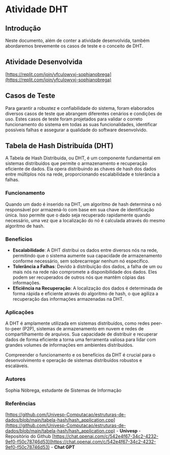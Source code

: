# Atividade DHT 

## Introdução

Neste documento, além de conter a atividade desenvolvida, também abordaremos brevemente os casos de teste e o conceito de DHT.

## Atividade Desenvolvida

[https://replit.com/join/yfculowvxj-sophianobrega](https://replit.com/join/yfculowvxj-sophianobrega)

## Casos de Teste

Para garantir a robustez e confiabilidade do sistema, foram elaborados diversos casos de teste que abrangem diferentes cenários e condições de uso. Estes casos de teste foram projetados para validar o correto funcionamento do sistema em todas as suas funcionalidades, identificar possíveis falhas e assegurar a qualidade do software desenvolvido.

## Tabela de Hash Distribuída (DHT)

A Tabela de Hash Distribuída, ou DHT, é um componente fundamental em sistemas distribuídos que permite o armazenamento e recuperação eficiente de dados. Ela opera distribuindo as chaves de hash dos dados entre múltiplos nós na rede, proporcionando escalabilidade e tolerância a falhas.

### Funcionamento

Quando um dado é inserido na DHT, um algoritmo de hash determina o nó responsável por armazená-lo com base em sua chave de identificação única. Isso permite que o dado seja recuperado rapidamente quando necessário, uma vez que a localização do nó é calculada através do mesmo algoritmo de hash.

### Benefícios

- **Escalabilidade**: A DHT distribui os dados entre diversos nós na rede, permitindo que o sistema aumente sua capacidade de armazenamento conforme necessário, sem sobrecarregar nenhum nó específico.
- **Tolerância a Falhas**: Devido à distribuição dos dados, a falha de um ou mais nós na rede não compromete a disponibilidade dos dados. Eles podem ser recuperados de outros nós que mantêm cópias das informações.
- **Eficiência na Recuperação**: A localização dos dados é determinada de forma rápida e eficiente através do algoritmo de hash, o que agiliza a recuperação das informações armazenadas na DHT.

### Aplicações

A DHT é amplamente utilizada em sistemas distribuídos, como redes peer-to-peer (P2P), sistemas de armazenamento em nuvem e redes de compartilhamento de arquivos. Sua capacidade de distribuir e recuperar dados de forma eficiente a torna uma ferramenta valiosa para lidar com grandes volumes de informações em ambientes distribuídos.

Compreender o funcionamento e os benefícios da DHT é crucial para o desenvolvimento e operação de sistemas distribuídos robustos e escaláveis.

### Autores
Sophia Nóbrega, estudante de Sistemas de Informação 

### Referências
[https://github.com/Univesp-Computacao/estruturas-de-dados/blob/main/tabela-hash/hash_application.cpp](https://github.com/Univesp-Computacao/estruturas-de-dados/blob/main/tabela-hash/hash_application.cpp) - <b>Univesp</b> - Repositório do Github
[https://chat.openai.com/c/542e4f67-34c2-4232-9ef0-f50c78746d53](https://chat.openai.com/c/542e4f67-34c2-4232-9ef0-f50c78746d53) - <b>Chat GPT</b>


